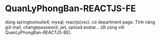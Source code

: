 # QuanLyPhongBan-REACTJS-FE
 
dùng springtoolsuite4, mysql, reactjs(vsc). có department page. Tính năng gửi mail, changepassword, jwt, upload avatar... (đi cùng với QuanLyPhongBan-REACTJS-BE).
